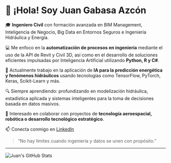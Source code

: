 # 👋 ¡Hola! Soy Juan Gabasa Azcón

🎓 **Ingeniero Civil** con formación avanzada en BIM Management, Inteligencia de Negocio, Big Data en Entornos Seguros e Ingeniería Hidráulica y Energía.

💻 Me enfoco en la **automatización de procesos en ingeniería** mediante el uso de la API de Revit y Civil 3D, así como en el desarrollo de soluciones eficientes impulsadas por Inteligencia Artificial utilizando **Python, R y C#**.

🚀 Actualmente trabajo en la aplicación de **IA para la predicción energética y fenómenos hidráulicos** usando tecnologías como TensorFlow, PyTorch, Keras, Scikit-Learn y más.

🔍 Siempre aprendiendo: profundizando en modelización hidráulica, estadística aplicada y sistemas inteligentes para la toma de decisiones basada en datos masivos.

🤖 Interesado en colaborar con proyectos de **tecnología aeroespacial, robótica o desarrollo tecnológico estratégico**.

📫 Conecta conmigo en [LinkedIn](https://www.linkedin.com/in/juangabasazcon/)

> “No hay límites cuando ingeniería y datos se unen con propósito.”

---

![Juan's GitHub Stats](https://github-readme-stats.vercel.app/api?username=juangabasazcon&show_icons=true&theme=gruvbox)

